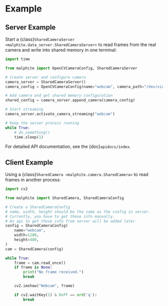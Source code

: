 # Example

## Server Example

Start a {class}`SharedCameraServer <malphite.data_server.SharedCameraServer>` to read frames from the real camera and write into shared memory in one terminal:

```python
import time

from malphite import OpenCVCameraConfig, SharedCameraServer

# Create server and configure camera
camera_server = SharedCameraServer()
camera_config = OpenCVCameraConfig(name="webcam", camera_path="/dev/video0", width=1280, height=480,)

# Add camera and get shared memory configuration
shared_config = camera_server.append_camera(camera_config)

# Start streaming
camera_server.activate_camera_streaming("webcam")

# Keep the server process running
while True:
    # do_something()
    time.sleep(1)
```

For detailed API documentation, see the {doc}`apidocs/index`.

## Client Example

Using a {class}`SharedCamera <malphite.camera.SharedCamera>` to read frames in another process:

```python
import cv2

from malphite import SharedCamera, SharedCameraConfig

# Create a SharedCameraConfig
# name, width, height should be the same as the config in server.
# Currently, you have to get these info manually.
# An api to get these info from server will be added later.
config = SharedCameraConfig(
    name="webcam",
    width=1280,
    height=480,
)
cam = SharedCamera(config)

while True:
    frame = cam.read_once()
    if frame is None:
        print("No frame received.")
        break

    cv2.imshow("Webcam", frame)

    if cv2.waitKey(1) & 0xFF == ord('q'):
        break
```
